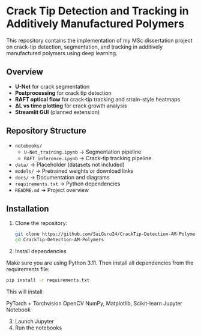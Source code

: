 # Crack Tip Detection and Tracking in Additively Manufactured Polymers

This repository contains the implementation of my MSc dissertation project on 
crack-tip detection, segmentation, and tracking in additively manufactured polymers using deep learning.

## Overview
- **U-Net** for crack segmentation  
- **Postprocessing** for crack tip detection  
- **RAFT optical flow** for crack-tip tracking and strain-style heatmaps  
- **ΔL vs time plotting** for crack growth analysis  
- **Streamlit GUI** (planned extension)  

## Repository Structure
- `notebooks/`
  - `U-Net_training.ipynb` → Segmentation pipeline
  - `RAFT_inference.ipynb` → Crack-tip tracking pipeline
- `data/` → Placeholder (datasets not included)
- `models/` → Pretrained weights or download links
- `docs/` → Documentation and diagrams
- `requirements.txt` → Python dependencies
- `README.md` → Project overview

## Installation
1. Clone the repository:
   ```bash
   git clone https://github.com/SaiGuru24/CrackTip-Detection-AM-Polymers.git
   cd CrackTip-Detection-AM-Polymers
2. Install dependencies

Make sure you are using Python 3.11. Then install all dependencies from the requirements file:
   ```bash
   pip install -r requirements.txt
   ```
This will install:

PyTorch + Torchvision
OpenCV
NumPy, Matplotlib, Scikit-learn
Jupyter Notebook

3. Launch Jupyter
4. Run the notebooks
